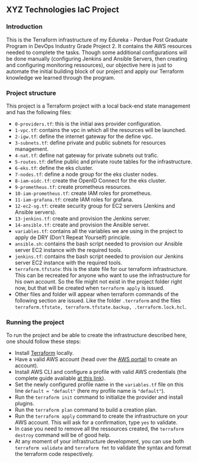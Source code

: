 ## XYZ Technologies IaC Project

### Introduction

This is the Terraform infrastructure of my Edureka - Perdue Post Graduate Program in DevOps Industry Grade Project 2. It contains the AWS resources needed to complete the tasks. Though some additional configurations will be done manually (configuring Jenkins and Ansible Servers, then creating and configuring monitoring ressources), our objective here is just to automate the initial building block of our project and apply our Terraform knowledge we learned through the program. 

### Project structure

This project is a Terraform project with a local back-end state management and has the following files:

- `0-providers.tf`: this is the initial aws provider configuration.
- `1-vpc.tf`: contains the vpc in which all the resources will be launched.
- `2-igw.tf`: define the internet gateway for the define vpc.
- `3-subnets.tf`: define private and public subnets for resources management.
- `4-nat.tf`: define nat gateway for private subnets out trafic.
- `5-routes.tf`: define public and private route tables for the infrastructure.
- `6-eks.tf`: define the eks cluster.
- `7-nodes.tf`: define a node group for the eks cluster nodes.
- `8-iam-oidc.tf`: create the OpenID Connect for the eks cluster.
- `9-prometheus.tf`: create prometheus resources.
- `10-iam-prometheus.tf`: create IAM roles for prometheus.
- `11-iam-grafana.tf`: create IAM roles for grafana.
- `12-ec2-sg.tf`: create security group for EC2 servers (Jenkins and Ansible servers).
- `13-jenkins.tf`: create and provision the Jenkins server.
- `14-ansible.tf`: create and provision the Ansible server.
- `variables.tf`: contains all the variables we are using in the project to apply de DRY (Don't Repeat Yourself) principle.
- `ansible.sh`: contains the bash script needed to provision our Ansible server EC2 instance with the required tools.
- `jenkins.tf`: contains the bash script needed to provision our Jenkins server EC2 instance with the required tools.
- `terraform.tfstate`: this is the state file for our terraform infrastructure. This can be recreated for anyone who want to use the infrastructure for his own account. So the file might not exist in the project folder right now, but that will be created when `terraform apply` is issued.
- Other files and folder will appear when terraform commands of the following section are issued. Like the folder `.terraform` and the files `terraform.tfstate, terraform.tfstate.backup, .terraform.lock.hcl`.

### Running the project

To run the project and be able to create the infrastructure described here, one should follow these steps:

- Install [Terraform](https://developer.hashicorp.com/terraform/tutorials/aws-get-started/install-cli) locally.
- Have a valid AWS account (head over the [AWS portail](https://aws.amazon.com/) to create an account).
- Install AWS CLI and configure a profile with valid AWS credentials (the complete guide available [at this link](https://docs.aws.amazon.com/cli/latest/userguide/cli-chap-configure.html)).
- Set the newly configured profile name in the `variables.tf` file on this line `default = "default"` (here my profile name is `"default"`).
- Run the `terraform init` command to initialize the provider and install plugins.
- Run the `terraform plan` command to build a creation plan.
- Run the `terraform apply` command to create the infrastructure on your AWS account. This will ask for a confirmation, type `yes` to validate.
- In case you need to remove all the ressources created, the `terraform destroy` command will be of good help.
- At any moment of your infrastructure development, you can use both `terraform validate` and `terraform fmt` to validate the syntax and format the terraform code respectively. 

